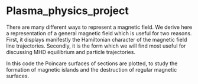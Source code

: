# Plasma_physics_project
There are many different ways to represent a magnetic field. We derive here a representation of a general
magnetic field which is useful for two reasons. First, it displays manifestly the Hamiltonian character of the
magnetic field line trajectories. Secondly, it is the form which we will find most useful for discussing MHD
equilibrium and particle trajectories.

In this code the Poincare surfaces of sections are plotted, to study the formation of magnetic islands and the destruction of regular magnetic surfaces.
